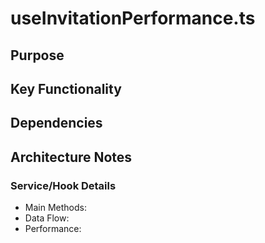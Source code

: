 # useInvitationPerformance.ts

## Purpose

## Key Functionality

## Dependencies

## Architecture Notes

### Service/Hook Details
- Main Methods: 
- Data Flow: 
- Performance: 
